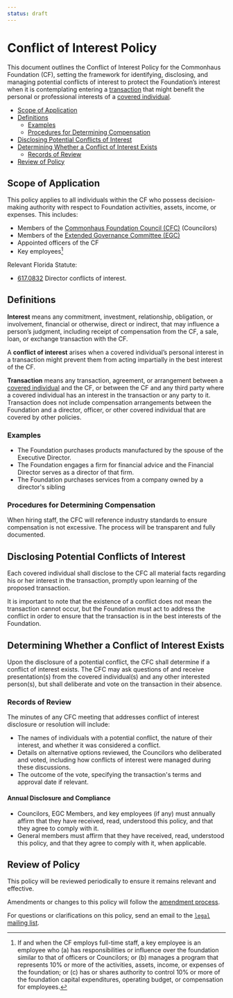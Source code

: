 ```yaml
---
status: draft
---
```

# Conflict of Interest Policy

This document outlines the Conflict of Interest Policy for the Commonhaus Foundation (CF), setting the framework for identifying, disclosing, and managing potential conflicts of interest to protect the Foundation’s interest when it is contemplating entering a [transaction](#definitions) that might benefit the personal or professional interests of a [covered individual](#scope-of-application).

- [Scope of Application](#scope-of-application)
- [Definitions](#definitions)
    - [Examples](#examples)
    - [Procedures for Determining Compensation](#procedures-for-determining-compensation)
- [Disclosing Potential Conflicts of Interest](#disclosing-potential-conflicts-of-interest)
- [Determining Whether a Conflict of Interest Exists](#determining-whether-a-conflict-of-interest-exists)
    - [Records of Review](#records-of-review)
- [Review of Policy](#review-of-policy)

## Scope of Application

This policy applies to all individuals within the CF who possess decision-making authority with respect to Foundation activities, assets, income, or expenses. This includes:

- Members of the [Commonhaus Foundation Council (CFC)][cfc] (Councilors)
- Members of the [Extended Governance Committee (EGC)][egc]
- Appointed officers of the CF
- Key employees[^1]

[cfc]: ../bylaws/3-cf-council.md
[egc]: ../bylaws/3-cf-council.md#extended-governance-committee-egc

[^1]: If and when the CF employs full-time staff, a key employee is an employee who (a) has responsibilities or influence over the foundation similar to that of officers or Councilors; or (b) manages a program that represents 10% or more of the activities, assets, income, or expenses of the foundation; or (c) has or shares authority to control 10% or more of the foundation capital expenditures, operating budget, or compensation for employees.

Relevant Florida Statute:

- [617.0832](http://www.leg.state.fl.us/Statutes/index.cfm?App_mode=Display_Statute&Search_String=&URL=0600-0699/0617/Sections/0617.0832.html) Director conflicts of interest.

## Definitions

**Interest** means any commitment, investment, relationship, obligation, or involvement, financial or otherwise, direct or indirect, that may influence a person’s judgment, including receipt of compensation from the CF, a sale, loan, or exchange transaction with the CF.

A **conflict of interest** arises when a covered individual’s personal interest in a transaction might prevent them from acting impartially in the best interest of the CF.

**Transaction** means any transaction, agreement, or arrangement between a [covered individual](#scope-of-application) and the CF, or between the CF and any third party where a covered individual has an interest in the transaction or any party to it. Transaction does not include compensation arrangements between the Foundation and a director, officer, or other covered individual that are covered by other policies.

### Examples

- The Foundation purchases products manufactured by the spouse of the Executive Director.
- The Foundation engages a firm for financial advice and the Financial Director serves as a director of that firm.
- The Foundation purchases services from a company owned by a director's sibling

### Procedures for Determining Compensation

When hiring staff, the CFC will reference industry standards to ensure compensation is not excessive. The process will be transparent and fully documented.

## Disclosing Potential Conflicts of Interest

Each covered individual shall disclose to the CFC all material facts regarding his or her interest in the transaction, promptly upon learning of the proposed transaction.

It is important to note that the existence of a conflict does not mean the transaction cannot occur, but the Foundation must act to address the conflict in order to ensure that the transaction is in the best interests of the Foundation.

## Determining Whether a Conflict of Interest Exists

Upon the disclosure of a potential conflict, the CFC shall determine if a conflict of interest exists. The CFC may ask questions of and receive presentation(s) from the covered individual(s) and any other interested person(s), but shall deliberate and vote on the transaction in their absence.

### Records of Review

The minutes of any CFC meeting that addresses conflict of interest disclosure or resolution will include:

- The names of individuals with a potential conflict, the nature of their interest, and whether it was considered a conflict.
- Details on alternative options reviewed, the Councilors who deliberated and voted, including how conflicts of interest were managed during these discussions.
- The outcome of the vote, specifying the transaction's terms and approval date if relevant.

#### Annual Disclosure and Compliance

- Councilors, EGC Members, and key employees (if any) must annually affirm that they have received, read, understood this policy, and that they agree to comply with it.
- General members must affirm that they have received, read, understood this policy, and that they agree to comply with it, when applicable.

## Review of Policy

This policy will be reviewed periodically to ensure it remains relevant and effective.

Amendments or changes to this policy will follow the [amendment process][].

For questions or clarifications on this policy, send an email to the [`legal` mailing list][CONTACTS.yaml].

[CONTACTS.yaml]: https://github.com/commonhaus/foundation/blob/main/CONTACTS.yaml
[amendment process]: ../bylaws/8-amendments.md
